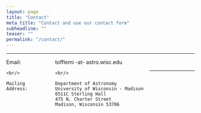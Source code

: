 ```yaml
---
layout: page
title: "Contact"
meta_title: "Contact and use our contact form"
subheadline: ""
teaser: ""
permalink: "/contact/"
---
```

<hr>

<div style='float:left; width:20%'>
    Email:
    
    <br/>
    
    Mailing Address:
</div>

<div style='float:left; width:50%; margin-left:30px'>
    tofflemi -at- astro.wisc.edu
    
    <br/>
    
    Department of Astronomy
    University of Wisconsin - Madison
    6511C Sterling Hall 
    475 N. Charter Street
    Madison, Wisconsin 53706 
</div>
<br>
<hr>
